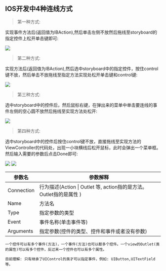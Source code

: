 ## IOS开发中4种连线方式
> 第一种方式:

实现事件方法后(返回值为IBAction),然后单击左侧不放然后拖线至storyboard的指定控件上松开单击键即可:

<img src="/Users/zhengjie/Documents/文档笔记/objective-C/img/img7.png"/>

> 第二种方式:

实现方法后(返回值为IBAction),然后选中storyboard中的指定控件，按住control键不放，然后单击不放拖线至指定方法实现处松开单击键和control键:

<img src="/Users/zhengjie/Documents/文档笔记/objective-C/img/img8.png"/>

> 第三种方式:

选中storyboard中的控件后，然后鼠标右键，在弹出来的菜单中单击要连线的事件左侧的空心圆不放然后拖线至实现方法处松开:

<img src="/Users/zhengjie/Documents/文档笔记/objective-C/img/img9.png"/>

> 第四种方式:

选中storyboard中的控件后按住control键不放，直接拖线至实现方法的ViewController的代码处，出现一小块横线后松开鼠标，此时会弹出一个菜单框。然后输入需要的参数后点击Done即可:

<img src="/Users/zhengjie/Documents/文档笔记/objective-C/img/img10.png"/>

<img src="/Users/zhengjie/Documents/文档笔记/objective-C/img/img11.png"/>

参数名 | 参数解释
------| -------
Connection | 行为描述(Action \| Outlet 等, action指的是方法。Outlet指的是属性 )
Name | 方法名
Type | 指定参数的类型
Event| 事件名称(单击事件等)
Arguments | 指定参数(控件的类型、控件和事件或者没有参数)

`一个控件可以有多个事件(方法)，一个事件(方法)也可以都多个控件。一个view的Outlet(类的属性)可以有多个控件，反过来一个控件也可以有多个属性。`

`目前理解: 只有继承了UIControl的类才可以指定事件，例如: UIButton,UITextField等。`

 